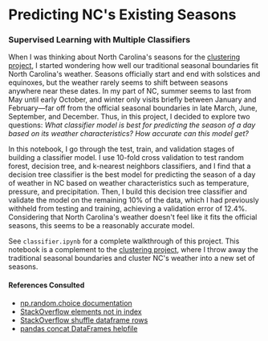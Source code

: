 # Predicting NC's Existing Seasons
### Supervised Learning with Multiple Classifiers

When I was thinking about North Carolina's seasons for the [clustering project](../clustering/README.md), I started wondering how well our traditional seasonal boundaries fit North Carolina's weather. Seasons officially start and end with solstices and equinoxes, but the weather rarely seems to shift between seasons anywhere near these dates. In my part of NC, summer seems to last from May until early October, and winter only visits briefly between January and February—far off from the official seasonal boundaries in late March, June, September, and December. Thus, in this project, I decided to explore two questions: *What classifier model is best for predicting the season of a day based on its weather characteristics? How accurate can this model get?* 

In this notebook, I go through the test, train, and validation stages of building a classifier model. I use 10-fold cross validation to test random forest, decision tree, and k-nearest neighbors classifiers, and I find that a decision tree classifier is the best model for predicting the season of a day of weather in NC based on weather characteristics such as temperature, pressure, and precipitation. Then, I build this decision tree classifier and validate the model on the remaining 10% of the data, which I had previously withheld from testing and training, achieving a validation error of 12.4%. Considering that North Carolina's weather doesn't feel like it fits the official seasons, this seems to be a reasonably accurate model.

See `classifier.ipynb` for a complete walkthrough of this project. This notebook is a complement to the [clustering project](../clustering/README.md), where I throw away the traditional seasonal boundaries and cluster NC's weather into a new set of seasons.

#### References Consulted
- [np.random.choice documentation](https://numpy.org/doc/stable/reference/random/generated/numpy.random.choice.html)
- [StackOverflow elements not in index](https://stackoverflow.com/questions/27824075/accessing-numpy-array-elements-not-in-a-given-index-list)
- [StackOverflow shuffle dataframe rows](https://stackoverflow.com/questions/29576430/shuffle-dataframe-rows)
- [pandas concat DataFrames helpfile](https://pandas.pydata.org/pandas-docs/stable/user_guide/merging.html)